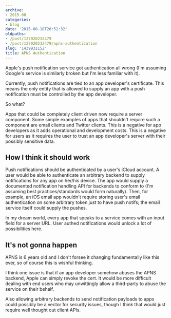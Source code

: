 ```yaml
---
archive:
- 2015-08
categories:
- blog
date: '2015-08-18T20:52:32'
oldpaths:
- /post/127020232479
- /post/127020232479/apns-authentication
slug: '1439931152'
title: APNS Authentication
---
```



Apple's push notification service got authentication all wrong (I'm
assuming Google's service is similarly broken but I'm less familiar with
it).

Currently, push notifications are tied to an app developer's certificate.
This means the only entity that is allowed to supply an app with a push
notification must be controlled by the app developer.

So what?

Apps that could be completely client driven now require a server
component. Some simple examples of apps that shouldn't require such
a component are email clients and Twitter clients. This is a negative for
app developers as it adds operational and development costs. This is
a negative for users as it requires the user to trust an app developer's
server with their possibly sensitive data.

## How I think it should work

Push notifications should be authenticated by a user's iCloud account.
A user would be able to authenticate an arbitrary backend to supply
notifications for any app on her/his device. The app would supply
a documented notification handling API for backends to conform to (I'm
assuming best practices/standards would form naturally). Then, for
example, an iOS email app wouldn't require storing user's email
authentication on some arbitrary token just to have push notifs; the email
service itself could supply the pushes.

In my dream world, every app that speaks to a service comes with an input
field for a server URL. User authed notifications would unlock a lot of
possibilities here.

## It's not gonna happen

APNS is 6 years old and I don't forsee it changing fundamentally like this
ever, so of course this is wishful thinking.

I think one issue is that if an app developer somehow abuses the APNS
backend, Apple can simply revoke the cert. It would be more difficult
dealing with end users who may unwittingly allow a third-party to abuse
the service on their behalf.

Also allowing arbitrary backends to send notification payloads to apps
could possibly be a vector for security issues, though I think that would
just require well thought out client APIs.
